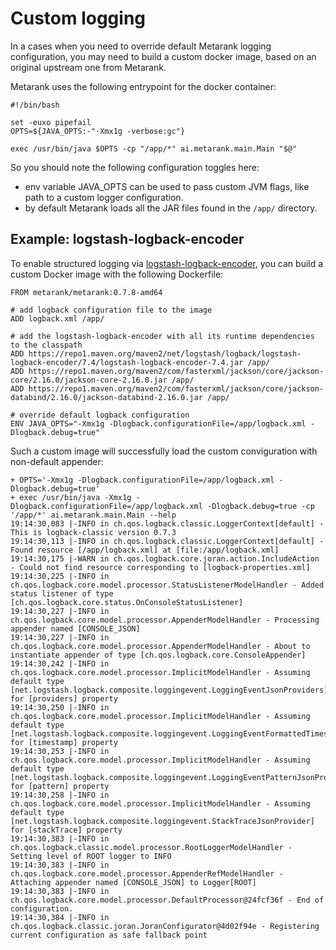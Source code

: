 # Custom logging

In a cases when you need to override default Metarank logging configuration, you may need to build a custom docker image,
based on an original upstream one from Metarank.

Metarank uses the following entrypoint for the docker container:

```shell
#!/bin/bash

set -euxo pipefail
OPTS=${JAVA_OPTS:-"-Xmx1g -verbose:gc"}

exec /usr/bin/java $OPTS -cp "/app/*" ai.metarank.main.Main "$@"

```

So you should note the following configuration toggles here:

* env variable JAVA_OPTS can be used to pass custom JVM flags, like path to a custom logger configuration.
* by default Metarank loads all the JAR files found in the `/app/` directory.

## Example: logstash-logback-encoder

To enable structured logging via [logstash-logback-encoder](https://github.com/logfellow/logstash-logback-encoder), you
can build a custom Docker image with the following Dockerfile:

```shell
FROM metarank/metarank:0.7.8-amd64

# add logback configuration file to the image
ADD logback.xml /app/

# add the logstash-logback-encoder with all its runtime dependencies to the classpath
ADD https://repo1.maven.org/maven2/net/logstash/logback/logstash-logback-encoder/7.4/logstash-logback-encoder-7.4.jar /app/
ADD https://repo1.maven.org/maven2/com/fasterxml/jackson/core/jackson-core/2.16.0/jackson-core-2.16.0.jar /app/
ADD https://repo1.maven.org/maven2/com/fasterxml/jackson/core/jackson-databind/2.16.0/jackson-databind-2.16.0.jar /app/

# override default logback configuration
ENV JAVA_OPTS="-Xmx1g -Dlogback.configurationFile=/app/logback.xml -Dlogback.debug=true"

```

Such a custom image will successfully load the custom conviguration with non-default appender:

```
+ OPTS='-Xmx1g -Dlogback.configurationFile=/app/logback.xml -Dlogback.debug=true'
+ exec /usr/bin/java -Xmx1g -Dlogback.configurationFile=/app/logback.xml -Dlogback.debug=true -cp '/app/*' ai.metarank.main.Main --help
19:14:30,083 |-INFO in ch.qos.logback.classic.LoggerContext[default] - This is logback-classic version 0.7.3
19:14:30,113 |-INFO in ch.qos.logback.classic.LoggerContext[default] - Found resource [/app/logback.xml] at [file:/app/logback.xml]
19:14:30,175 |-WARN in ch.qos.logback.core.joran.action.IncludeAction - Could not find resource corresponding to [logback-properties.xml]
19:14:30,225 |-INFO in ch.qos.logback.core.model.processor.StatusListenerModelHandler - Added status listener of type [ch.qos.logback.core.status.OnConsoleStatusListener]
19:14:30,227 |-INFO in ch.qos.logback.core.model.processor.AppenderModelHandler - Processing appender named [CONSOLE_JSON]
19:14:30,227 |-INFO in ch.qos.logback.core.model.processor.AppenderModelHandler - About to instantiate appender of type [ch.qos.logback.core.ConsoleAppender]
19:14:30,242 |-INFO in ch.qos.logback.core.model.processor.ImplicitModelHandler - Assuming default type [net.logstash.logback.composite.loggingevent.LoggingEventJsonProviders] for [providers] property
19:14:30,250 |-INFO in ch.qos.logback.core.model.processor.ImplicitModelHandler - Assuming default type [net.logstash.logback.composite.loggingevent.LoggingEventFormattedTimestampJsonProvider] for [timestamp] property
19:14:30,253 |-INFO in ch.qos.logback.core.model.processor.ImplicitModelHandler - Assuming default type [net.logstash.logback.composite.loggingevent.LoggingEventPatternJsonProvider] for [pattern] property
19:14:30,258 |-INFO in ch.qos.logback.core.model.processor.ImplicitModelHandler - Assuming default type [net.logstash.logback.composite.loggingevent.StackTraceJsonProvider] for [stackTrace] property
19:14:30,383 |-INFO in ch.qos.logback.classic.model.processor.RootLoggerModelHandler - Setting level of ROOT logger to INFO
19:14:30,383 |-INFO in ch.qos.logback.core.model.processor.AppenderRefModelHandler - Attaching appender named [CONSOLE_JSON] to Logger[ROOT]
19:14:30,383 |-INFO in ch.qos.logback.core.model.processor.DefaultProcessor@24fcf36f - End of configuration.
19:14:30,384 |-INFO in ch.qos.logback.classic.joran.JoranConfigurator@4d02f94e - Registering current configuration as safe fallback point
```